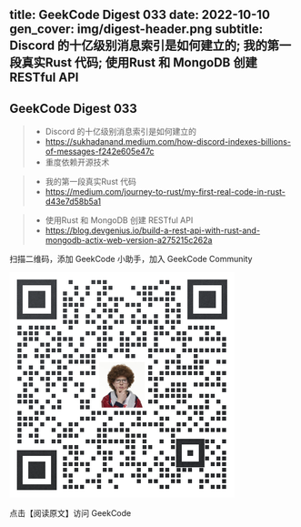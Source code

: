 title: GeekCode Digest 033
date: 2022-10-10
gen_cover: img/digest-header.png
subtitle: Discord 的十亿级别消息索引是如何建立的; 我的第一段真实Rust 代码; 使用Rust 和 MongoDB 创建 RESTful API
---

GeekCode Digest 033
---


> * Discord 的十亿级别消息索引是如何建立的
> * https://sukhadanand.medium.com/how-discord-indexes-billions-of-messages-f242e605e47c
> * 重度依赖开源技术


> * 我的第一段真实Rust 代码
> * https://medium.com/journey-to-rust/my-first-real-code-in-rust-d43e7d58b5a1



> * 使用Rust 和 MongoDB 创建 RESTful API
> * https://blog.devgenius.io/build-a-rest-api-with-rust-and-mongodb-actix-web-version-a275215c262a


扫描二维码，添加 GeekCode 小助手，加入 GeekCode Community 

![](img/genius-qrcode.png)


点击【阅读原文】访问 GeekCode
